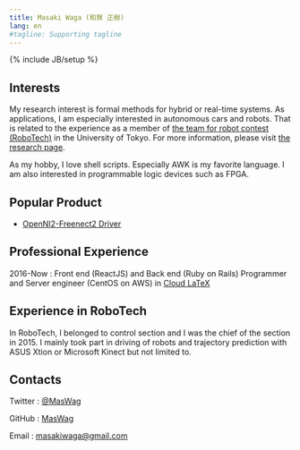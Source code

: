 ```yaml
---
title: Masaki Waga (和賀 正樹)
lang: en
#tagline: Supporting tagline
---
```

{% include JB/setup %}

Interests
---------

My research interest is formal methods for hybrid or real-time systems. As applications, I am especially interested in autonomous cars and robots. That is related to the experience as a member of [the team for robot contest (RoboTech)](http://tuk.t.u-tokyo.ac.jp/robotech/) in the University of Tokyo. For more information, please visit [the research page](http://www-mmm.is.s.u-tokyo.ac.jp/~mwaga/).

As my hobby, I love shell scripts. Especially AWK is my favorite language. I am also interested in  programmable logic devices such as FPGA.

Popular Product
----------------

* [OpenNI2-Freenect2 Driver](/en/OpenNI2-Freenect2-Driver.html)

Professional Experience
-----------------------

2016-Now
: Front end (ReactJS) and Back end (Ruby on Rails) Programmer and Server engineer (CentOS on AWS) in [Cloud LaTeX](http://cloudlatex.io)

Experience in RoboTech
----------------------

In RoboTech, I belonged to control section and I was the chief of the section in 2015. I mainly took part in driving of robots and trajectory prediction with ASUS Xtion or Microsoft Kinect but not limited to.

Contacts
--------

Twitter
: [@MasWag](https://twitter.com/MasWag)

GitHub
: [MasWag](https://github.com/MasWag)

Email
: [masakiwaga@gmail.com](mailto:masakiwaga@gmail.com)
